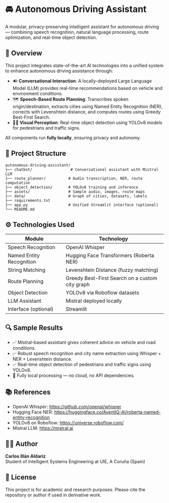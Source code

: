 # 🚘 Autonomous Driving Assistant

A modular, privacy-preserving intelligent assistant for autonomous driving — combining speech recognition, natural language processing, route optimization, and real-time object detection.

## 🧠 Overview

This project integrates state-of-the-art AI technologies into a unified system to enhance autonomous driving assistance through:

- 🔊 **Conversational Interaction**: A locally-deployed Large Language Model (LLM) provides real-time recommendations based on vehicle and environment conditions.
- 🗺️ **Speech-Based Route Planning**: Transcribes spoken origin/destination, extracts cities using Named Entity Recognition (NER), corrects with Levenshtein distance, and computes routes using Greedy Best-First Search.
- 🧍‍♂️ **Visual Perception**: Real-time object detection using YOLOv8 models for pedestrians and traffic signs.

All components run **fully locally**, ensuring privacy and autonomy.

## 🧩 Project Structure

```
autonomous-driving-assistant/
├── chatbot/                 # Conversational assistant with Mistral LLM
├── route_planner/          # Audio transcription, NER, route computation
├── object_detection/       # YOLOv8 training and inference
├── assets/                 # Sample audio, images, route maps
├── data/                   # Graph of cities, datasets, labels
├── requirements.txt
├── app.py                  # Unified Streamlit interface (optional)
└── README.md
```

## ⚙️ Technologies Used

| Module                    | Technology                                                                 |
|--------------------------|----------------------------------------------------------------------------|
| Speech Recognition       | OpenAI Whisper                                                             |
| Named Entity Recognition | Hugging Face Transformers (Roberta NER)                                   |
| String Matching          | Levenshtein Distance (fuzzy matching)                                      |
| Route Planning           | Greedy Best-First Search on a custom city graph                            |
| Object Detection         | YOLOv8 via Roboflow datasets                                                |
| LLM Assistant            | Mistral deployed locally                                                    |
| Interface (optional)     | Streamlit                                                                  |

## 🔍 Sample Results

- ✅ Mistral-based assistant gives coherent advice on vehicle and road conditions.
- ✅ Robust speech recognition and city name extraction using Whisper + NER + Levenshtein distance.
- ✅ Real-time object detection of pedestrians and traffic signs using YOLOv8.
- 🧠 Fully local processing — no cloud, no API dependencies.

## 📚 References

- OpenAI Whisper: https://github.com/openai/whisper
- Hugging Face NER: https://huggingface.co/AventIQ-AI/roberta-named-entity-recognition
- YOLOv8 on Roboflow: https://universe.roboflow.com/
- Mistral LLM: https://mistral.ai

## 🧑‍💻 Author

**Carlos Illán Aldariz**  
Student of Intelligent Systems Engineering at UIE, A Coruña (Spain)

## 📜 License

This project is for academic and research purposes. Please cite the repository or author if used in derivative work.
